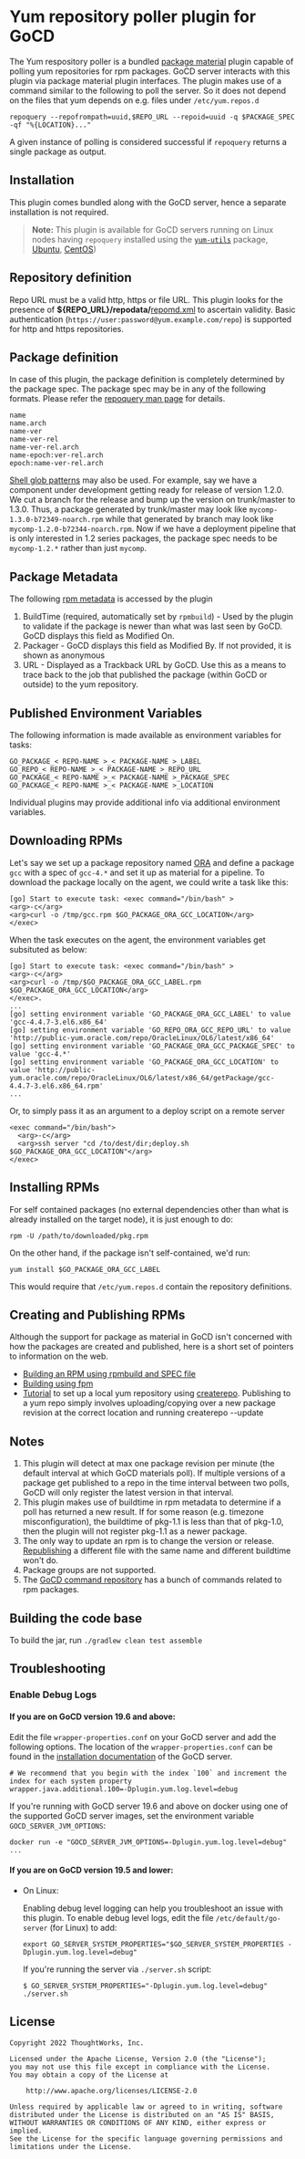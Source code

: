 # Yum repository poller plugin for GoCD

The Yum respository poller is a bundled [package material](https://docs.gocd.org/current/extension_points/package_repository_extension.html) plugin capable of polling yum repositories for rpm packages. GoCD server interacts with this plugin via package material plugin interfaces. The plugin makes use of a command similar to the following to poll the server. So it does not depend on the files that yum depends on e.g. files under `/etc/yum.repos.d`

```
repoquery --repofrompath=uuid,$REPO_URL --repoid=uuid -q $PACKAGE_SPEC -qf "%{LOCATION}..."
```

A given instance of polling is considered successful if `repoquery` returns a single package as output.

## Installation

This plugin comes bundled along with the GoCD server, hence a separate installation is not required.

> **Note:** This plugin is available for GoCD servers running on Linux nodes having `repoquery` installed using the  [`yum-utils`](http://linux.die.net/man/1/yum-utils) package, [Ubuntu](http://manpages.ubuntu.com/manpages/latest/man1/yum-utils.1.html), [CentOS](http://rpmfind.net/linux/rpm2html/search.php?query=yum-utils&system=centos))

## Repository definition

Repo URL must be a valid http, https or file URL. This plugin looks for the presence of **${REPO_URL}/repodata/**[repomd.xml](http://createrepo.baseurl.org/wiki) to ascertain validity. Basic authentication (`https://user:password@yum.example.com/repo`) is supported for http and https repositories.

## Package definition

In case of this plugin, the package definition is completely determined by the package spec. The package spec may be in any of the following formats. Please refer the [repoquery man page](https://linux.die.net/man/1/repoquery) for details.

```
name
name.arch
name-ver
name-ver-rel
name-ver-rel.arch
name-epoch:ver-rel.arch
epoch:name-ver-rel.arch
```

[Shell glob patterns](https://linux.die.net/man/7/glob) may also be used. For example, say we have a component under development getting ready for release of version 1.2.0. We cut a branch for the release and bump up the version on trunk/master to 1.3.0. Thus, a package generated by trunk/master may look like `mycomp-1.3.0-b72349-noarch.rpm` while that generated by branch may look like `mycomp-1.2.0-b72344-noarch.rpm`. Now if we have a deployment pipeline that is only interested in 1.2 series packages, the package spec needs to be `mycomp-1.2.*` rather than just `mycomp`.

## Package Metadata

The following [rpm metadata](http://ftp.rpm.org/max-rpm/s1-rpm-inside-tags.html) is accessed by the plugin

1. BuildTime (required, automatically set by `rpmbuild`) - Used by the plugin to validate if the package is newer than what was last seen by GoCD. GoCD displays this field as Modified On.
2. Packager - GoCD displays this field as Modified By. If not provided, it is shown as anonymous
3. URL - Displayed as a Trackback URL by GoCD. Use this as a means to trace back to the job that published the package (within GoCD or outside) to the yum repository.

## Published Environment Variables

The following information is made available as environment variables for tasks:

```
GO_PACKAGE_< REPO-NAME >_< PACKAGE-NAME >_LABEL
GO_REPO_< REPO-NAME >_< PACKAGE-NAME >_REPO_URL
GO_PACKAGE_< REPO-NAME >_< PACKAGE-NAME >_PACKAGE_SPEC
GO_PACKAGE_< REPO-NAME >_< PACKAGE-NAME >_LOCATION
```
Individual plugins may provide additional info via additional environment variables.

## Downloading RPMs

Let's say we set up a package repository named [ORA](http://public-yum.oracle.com/repo/OracleLinux/OL6/latest/x86_64) and define a package `gcc` with a spec of `gcc-4.*` and set it up as material for a pipeline. To download the package locally on the agent, we could write a task like this:

```
[go] Start to execute task: <exec command="/bin/bash" >
<arg>-c</arg>
<arg>curl -o /tmp/gcc.rpm $GO_PACKAGE_ORA_GCC_LOCATION</arg>
</exec>
```
When the task executes on the agent, the environment variables get subsituted as below:

```
[go] Start to execute task: <exec command="/bin/bash" >
<arg>-c</arg>
<arg>curl -o /tmp/$GO_PACKAGE_ORA_GCC_LABEL.rpm $GO_PACKAGE_ORA_GCC_LOCATION</arg>
</exec>.
...
[go] setting environment variable 'GO_PACKAGE_ORA_GCC_LABEL' to value 'gcc-4.4.7-3.el6.x86_64'
[go] setting environment variable 'GO_REPO_ORA_GCC_REPO_URL' to value 'http://public-yum.oracle.com/repo/OracleLinux/OL6/latest/x86_64'
[go] setting environment variable 'GO_PACKAGE_ORA_GCC_PACKAGE_SPEC' to value 'gcc-4.*'
[go] setting environment variable 'GO_PACKAGE_ORA_GCC_LOCATION' to value 'http://public-yum.oracle.com/repo/OracleLinux/OL6/latest/x86_64/getPackage/gcc-4.4.7-3.el6.x86_64.rpm'
...
```

Or, to simply pass it as an argument to a deploy script on a remote server
```
<exec command="/bin/bash">
  <arg>-c</arg>
  <arg>ssh server "cd /to/dest/dir;deploy.sh $GO_PACKAGE_ORA_GCC_LOCATION"</arg>
</exec>
```

## Installing RPMs

For self contained packages (no external dependencies other than what is already installed on the target node), it is just enough to do:

```shell
rpm -U /path/to/downloaded/pkg.rpm
```

On the other hand, if the package isn't self-contained, we'd run:

```shell
yum install $GO_PACKAGE_ORA_GCC_LABEL
```

This would require that `/etc/yum.repos.d` contain the repository definitions.

## Creating and Publishing RPMs

Although the support for package as material in GoCD isn't concerned with how the packages are created and published, here is a short set of pointers to information on the web.
- [Building an RPM using rpmbuild and SPEC file](https://www.ibm.com/developerworks/library/l-rpm1/#first_rpm)
- [Building using fpm](https://en.wikipedia.org/wiki/List_of_software_package_management_systems#Application-level_package_managers)
- [Tutorial](https://www.howtoforge.com/creating_a_local_yum_repository_centos) to set up a local yum repository using [createrepo](https://linux.die.net/man/8/createrepo). Publishing to a yum repo simply involves uploading/copying over a new package revision at the correct location and running createrepo --update

## Notes

1. This plugin will detect at max one package revision per minute (the default interval at which GoCD materials poll). If multiple versions of a package get published to a repo in the time interval between two polls, GoCD will only register the latest version in that interval.
2. This plugin makes use of buildtime in rpm metadata to determine if a poll has returned a new result. If for some reason (e.g. timezone misconfiguration), the buildtime of pkg-1.1 is less than that of pkg-1.0, then the plugin will not register pkg-1.1 as a newer package.
3. The only way to update an rpm is to change the version or release. [Republishing](https://unix.stackexchange.com/questions/71288/does-yum-use-package-buildtime-to-decide-if-a-package-is-newer) a different file with the same name and different buildtime won't do.
4. Package groups are not supported.
5. The [GoCD command repository](https://github.com/gocd/go-command-repo/tree/master/package/rpm) has a bunch of commands related to rpm packages.

## Building the code base

To build the jar, run `./gradlew clean test assemble`

## Troubleshooting

### Enable Debug Logs

#### If you are on GoCD version 19.6 and above:

Edit the file `wrapper-properties.conf` on your GoCD server and add the following options. The location of the `wrapper-properties.conf` can be found in the [installation documentation](https://docs.gocd.org/current/installation/installing_go_server.html) of the GoCD server.

```properties
# We recommend that you begin with the index `100` and increment the index for each system property
wrapper.java.additional.100=-Dplugin.yum.log.level=debug
```

If you're running with GoCD server 19.6 and above on docker using one of the supported GoCD server images, set the environment variable `GOCD_SERVER_JVM_OPTIONS`:

```shell
docker run -e "GOCD_SERVER_JVM_OPTIONS=-Dplugin.yum.log.level=debug" ...
```

#### If you are on GoCD version 19.5 and lower:

* On Linux:

    Enabling debug level logging can help you troubleshoot an issue with this plugin. To enable debug level logs, edit the file `/etc/default/go-server` (for Linux) to add:

    ```shell
    export GO_SERVER_SYSTEM_PROPERTIES="$GO_SERVER_SYSTEM_PROPERTIES -Dplugin.yum.log.level=debug"
    ```

    If you're running the server via `./server.sh` script:

    ```shell
    $ GO_SERVER_SYSTEM_PROPERTIES="-Dplugin.yum.log.level=debug" ./server.sh
    ```

## License

```plain
Copyright 2022 ThoughtWorks, Inc.

Licensed under the Apache License, Version 2.0 (the "License");
you may not use this file except in compliance with the License.
You may obtain a copy of the License at

    http://www.apache.org/licenses/LICENSE-2.0

Unless required by applicable law or agreed to in writing, software
distributed under the License is distributed on an "AS IS" BASIS,
WITHOUT WARRANTIES OR CONDITIONS OF ANY KIND, either express or implied.
See the License for the specific language governing permissions and
limitations under the License.
```
